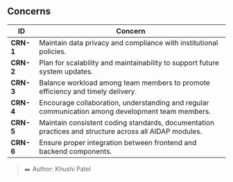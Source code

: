 ## Concerns

| ID | Concern |
|----|---------|
| **CRN-1** | Maintain data privacy and compliance with institutional policies. |
| **CRN-2** | Plan for scalability and maintainability to support future system updates. |
| **CRN-3** | Balance workload among team members to promote efficiency and timely delivery. |
| **CRN-4** | Encourage collaboration, understanding and regular communication among development team members. |
| **CRN-5** | Maintain consistent coding standards, documentation practices and structure across all AIDAP modules. |
| **CRN-6** | Ensure proper integration between frontend and backend components. |

> ✒️ Author: Khushi Patel
